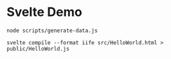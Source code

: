 # Svelte Demo

```
node scripts/generate-data.js
```

```
svelte compile --format iife src/HelloWorld.html > public/HelloWorld.js
```